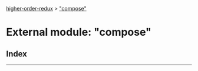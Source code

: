 [higher-order-redux](../README.md) > ["compose"](../modules/_compose_.md)

# External module: "compose"

## Index

---

